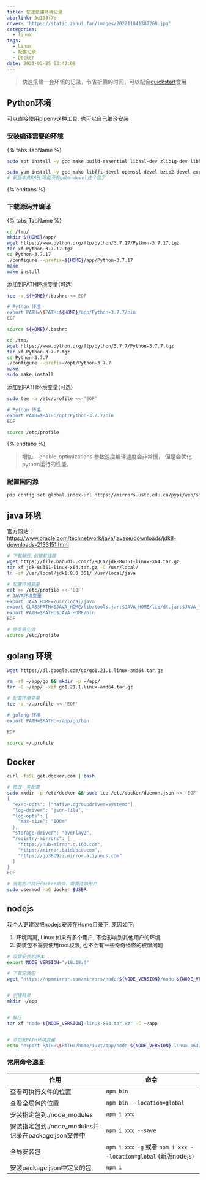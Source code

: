 ```yaml
---
title: 快速搭建环境记录
abbrlink: 5e168f7e
cover: 'https://static.zahui.fan/images/202211041307268.jpg'
categories:
  - linux
tags:
  - Linux
  - 配置记录
  - Docker
date: 2021-02-25 13:42:08
---
```


> 快速搭建一套环境的记录，节省折腾的时间，可以配合[quickstart](https://github.com/iuxt/quickstart)食用

## Python环境

可以直接使用pipenv这种工具. 也可以自己编译安装

### 安装编译需要的环境

{% tabs TabName %}

<!-- tab Ubuntu和Debian安装 -->
```bash
sudo apt install -y gcc make build-essential libssl-dev zlib1g-dev libbz2-dev libreadline-dev libsqlite3-dev wget curl llvm libncurses5-dev libncursesw5-dev xz-utils tk-dev libffi-dev liblzma-dev
```
<!-- endtab -->

<!-- tab CentOS和Fedora安装 -->
```bash
sudo yum install -y gcc make libffi-devel openssl-devel bzip2-devel expat-devel gdbm-devel readline-devel sqlite-devel zlib-devel
# 新版本的RHEL可能没有gdbm-devel这个包了
```
<!-- endtab -->

{% endtabs %}

### 下载源码并编译

{% tabs TabName %}
<!-- tab 安装到用户目录(推荐) -->

```bash
cd /tmp/
mkdir ${HOME}/app/
wget https://www.python.org/ftp/python/3.7.17/Python-3.7.17.tgz
tar xf Python-3.7.17.tgz
cd Python-3.7.17
./configure --prefix=${HOME}/app/Python-3.7.17
make
make install
```

添加到PATH环境变量(可选)

```bash
tee -a ${HOME}/.bashrc <<-EOF

# Python 环境
export PATH=\$PATH:${HOME}/app/Python-3.7.7/bin
EOF

source ${HOME}/.bashrc
```
<!-- endtab -->


<!-- tab 安装到系统目录 -->

```bash
cd /tmp/
wget https://www.python.org/ftp/python/3.7.7/Python-3.7.7.tgz
tar xf Python-3.7.7.tgz
cd Python-3.7.7
./configure --prefix=/opt/Python-3.7.7
make
sudo make install
```

添加到PATH环境变量(可选)

```bash
sudo tee -a /etc/profile <<-'EOF'

# Python 环境
export PATH=$PATH:/opt/Python-3.7.7/bin
EOF

source /etc/profile
```
<!-- endtab -->
{% endtabs %}


> 增加 --enable-optimizations 参数速度编译速度会非常慢， 但是会优化python运行的性能。



### 配置国内源

```bash
pip config set global.index-url https://mirrors.ustc.edu.cn/pypi/web/simple
```

## java 环境

官方网站：<https://www.oracle.com/technetwork/java/javase/downloads/jdk8-downloads-2133151.html>

```bash
# 下载解压,创建软连接
wget https://file.babudiu.com/f/8QCY/jdk-8u351-linux-x64.tar.gz
tar xf jdk-8u351-linux-x64.tar.gz -C /usr/local/
ln -sf /usr/local/jdk1.8.0_351/ /usr/local/java

# 配置环境变量
cat >> /etc/profile <<-'EOF'
# JAVA环境变量
export JAVA_HOME=/usr/local/java
export CLASSPATH=$JAVA_HOME/lib/tools.jar:$JAVA_HOME/lib/dt.jar:$JAVA_HOME/lib:.
export PATH=$PATH:$JAVA_HOME/bin
EOF

# 使变量生效
source /etc/profile

```

## golang 环境

```bash
wget https://dl.google.com/go/go1.21.1.linux-amd64.tar.gz

rm -rf ~/app/go && mkdir -p ~/app/
tar -C ~/app/ -xzf go1.21.1.linux-amd64.tar.gz

# 配置环境变量
tee -a ~/.profile <<-'EOF'

# golang 环境
export PATH=$PATH:~/app/go/bin

EOF

source ~/.profile
```

## Docker

```bash
curl -fsSL get.docker.com | bash

# 修改一些配置
sudo mkdir -p /etc/docker && sudo tee /etc/docker/daemon.json <<-'EOF'
{
  "exec-opts": ["native.cgroupdriver=systemd"],
  "log-driver": "json-file",
  "log-opts": {
    "max-size": "100m"
  },
  "storage-driver": "overlay2",
  "registry-mirrors": [
    "https://hub-mirror.c.163.com",
    "https://mirror.baidubce.com",
    "https://go38p9zi.mirror.aliyuncs.com"
  ]
}
EOF

# 当前用户执行docker命令，需要注销用户
sudo usermod -aG docker $USER
```

## nodejs

我个人更建议把nodejs安装在Home目录下, 原因如下:

1. 环境隔离, Linux 如果有多个用户, 不会影响到其他用户的环境
2. 安装包不需要使用root权限, 也不会有一些奇奇怪怪的权限问题

```bash
# 设置安装的版本
export NODE_VERSION="v18.18.0"

# 下载安装包
wget "https://npmmirror.com/mirrors/node/${NODE_VERSION}/node-${NODE_VERSION}-linux-x64.tar.xz"


# 创建目录
mkdir ~/app


# 解压
tar xf "node-${NODE_VERSION}-linux-x64.tar.xz" -C ~/app


# 添加到PATH环境变量
echo "export PATH=\$PATH:/home/iuxt/app/node-${NODE_VERSION}-linux-x64/bin" >> ~/.profile
```


### 常用命令速查

| 作用                                                 | 命令                                                           |
| ---------------------------------------------------- | -------------------------------------------------------------- |
| 查看可执行文件的位置                                 | `npm bin`                                                      |
| 查看全局包的位置                                     | `npm bin --location=global`                                    |
| 安装指定包到./node_modules                           | `npm i xxx`                                                    |
| 安装指定包到./node_modules并记录在package.json文件中 | `npm i xxx --save`                                             |
| 全局安装包                                           | `npm i xxx -g` 或者 `npm i xxx --location=global` (新版nodejs) |
| 安装package.json中定义的包                           | `npm i`                                                        |
